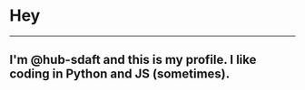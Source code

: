 # Hey
---
I'm @hub-sdaft and this is my profile.
I like coding in Python and JS (sometimes).
---

<!-- [![sdaft's Magnificent GitHub stats](https://github-readme-stats.vercel.app/api?username=hub-sdaft&count_private=true&theme=dark&include_all_commits=true)](https://github.com/anuraghazra/github-readme-stats) -->



<!---
hub-sdaft/hub-sdaft is a ✨ special ✨ repository because its `README.md` (this file) appears on your GitHub profile.
You can click the Preview link to take a look at your changes.
--->
